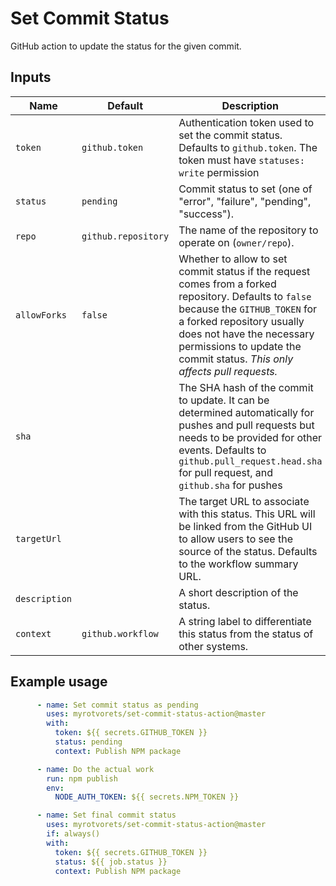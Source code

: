# Set Commit Status

GitHub action to update the status for the given commit.

## Inputs

| Name          | Default             | Description |
| ------------- | ------------------- | ----------- |
| `token`       | `github.token`      | Authentication token used to set the commit status. Defaults to `github.token`. The token must have `statuses: write` permission |
| `status`      | `pending`           | Commit status to set (one of "error", "failure", "pending", "success").         |
| `repo`        | `github.repository` | The name of the repository to operate on (`owner/repo`).                        |
| `allowForks`  | `false`             | Whether to allow to set commit status if the request comes from a forked repository. Defaults to `false` because the `GITHUB_TOKEN` for a forked repository usually does not have the necessary permissions to update the commit status. *This only affects pull requests.* |
| `sha`         |                     | The SHA hash of the commit to update. It can be determined automatically for pushes and pull requests but needs to be provided for other events. Defaults to `github.pull_request.head.sha` for pull request, and `github.sha` for pushes |
| `targetUrl`   |                     | The target URL to associate with this status. This URL will be linked from the GitHub UI to allow users to see the source of the status. Defaults to the workflow summary URL. |
| `description` |                     | A short description of the status.                                              |
| `context`     | `github.workflow`   | A string label to differentiate this status from the status of other systems.   |

## Example usage

```yaml
      - name: Set commit status as pending
        uses: myrotvorets/set-commit-status-action@master
        with:
          token: ${{ secrets.GITHUB_TOKEN }}
          status: pending
          context: Publish NPM package

      - name: Do the actual work
        run: npm publish
        env:
          NODE_AUTH_TOKEN: ${{ secrets.NPM_TOKEN }}

      - name: Set final commit status
        uses: myrotvorets/set-commit-status-action@master
        if: always()
        with:
          token: ${{ secrets.GITHUB_TOKEN }}
          status: ${{ job.status }}
          context: Publish NPM package
```
